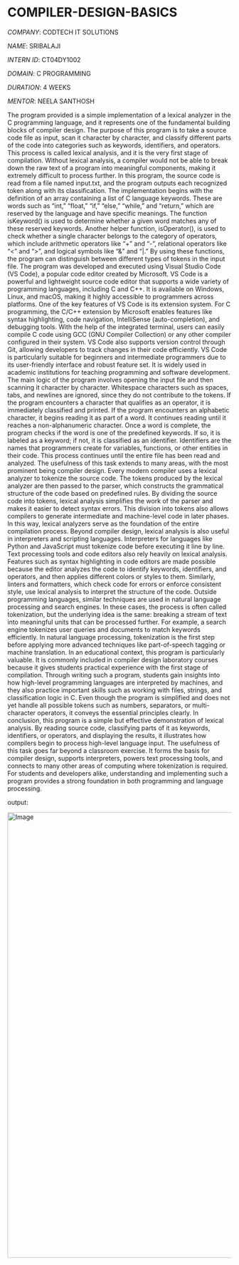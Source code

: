 # COMPILER-DESIGN-BASICS
*COMPANY*: CODTECH IT SOLUTIONS

*NAME*: SRIBALAJI

*INTERN ID*: CT04DY1002

*DOMAIN*: C PROGRAMMING

*DURATION*: 4 WEEKS

*MENTOR*: NEELA SANTHOSH

The program provided is a simple implementation of a lexical analyzer in the C programming language, and it represents one of the fundamental building blocks of compiler design. The purpose of this program is to take a source code file as input, scan it character by character, and classify different parts of the code into categories such as keywords, identifiers, and operators. This process is called lexical analysis, and it is the very first stage of compilation. Without lexical analysis, a compiler would not be able to break down the raw text of a program into meaningful components, making it extremely difficult to process further. In this program, the source code is read from a file named input.txt, and the program outputs each recognized token along with its classification.
The implementation begins with the definition of an array containing a list of C language keywords. These are words such as “int,” “float,” “if,” “else,” “while,” and “return,” which are reserved by the language and have specific meanings. The function isKeyword() is used to determine whether a given word matches any of these reserved keywords. Another helper function, isOperator(), is used to check whether a single character belongs to the category of operators, which include arithmetic operators like “+” and “-”, relational operators like “<” and “>”, and logical symbols like “&” and “|.” By using these functions, the program can distinguish between different types of tokens in the input file.
The program was developed and executed using Visual Studio Code (VS Code), a popular code editor created by Microsoft. VS Code is a powerful and lightweight source code editor that supports a wide variety of programming languages, including C and C++. It is available on Windows, Linux, and macOS, making it highly accessible to programmers across platforms. One of the key features of VS Code is its extension system. For C programming, the C/C++ extension by Microsoft enables features like syntax highlighting, code navigation, IntelliSense (auto-completion), and debugging tools. With the help of the integrated terminal, users can easily compile C code using GCC (GNU Compiler Collection) or any other compiler configured in their system. VS Code also supports version control through Git, allowing developers to track changes in their code efficiently. VS Code is particularly suitable for beginners and intermediate programmers due to its user-friendly interface and robust feature set. It is widely used in academic institutions for teaching programming and software development.
The main logic of the program involves opening the input file and then scanning it character by character. Whitespace characters such as spaces, tabs, and newlines are ignored, since they do not contribute to the tokens. If the program encounters a character that qualifies as an operator, it is immediately classified and printed. If the program encounters an alphabetic character, it begins reading it as part of a word. It continues reading until it reaches a non-alphanumeric character. Once a word is complete, the program checks if the word is one of the predefined keywords. If so, it is labeled as a keyword; if not, it is classified as an identifier. Identifiers are the names that programmers create for variables, functions, or other entities in their code. This process continues until the entire file has been read and analyzed.
The usefulness of this task extends to many areas, with the most prominent being compiler design. Every modern compiler uses a lexical analyzer to tokenize the source code. The tokens produced by the lexical analyzer are then passed to the parser, which constructs the grammatical structure of the code based on predefined rules. By dividing the source code into tokens, lexical analysis simplifies the work of the parser and makes it easier to detect syntax errors. This division into tokens also allows compilers to generate intermediate and machine-level code in later phases. In this way, lexical analyzers serve as the foundation of the entire compilation process.
Beyond compiler design, lexical analysis is also useful in interpreters and scripting languages. Interpreters for languages like Python and JavaScript must tokenize code before executing it line by line. Text processing tools and code editors also rely heavily on lexical analysis. Features such as syntax highlighting in code editors are made possible because the editor analyzes the code to identify keywords, identifiers, and operators, and then applies different colors or styles to them. Similarly, linters and formatters, which check code for errors or enforce consistent style, use lexical analysis to interpret the structure of the code.
Outside programming languages, similar techniques are used in natural language processing and search engines. In these cases, the process is often called tokenization, but the underlying idea is the same: breaking a stream of text into meaningful units that can be processed further. For example, a search engine tokenizes user queries and documents to match keywords efficiently. In natural language processing, tokenization is the first step before applying more advanced techniques like part-of-speech tagging or machine translation.
In an educational context, this program is particularly valuable. It is commonly included in compiler design laboratory courses because it gives students practical experience with the first stage of compilation. Through writing such a program, students gain insights into how high-level programming languages are interpreted by machines, and they also practice important skills such as working with files, strings, and classification logic in C. Even though the program is simplified and does not yet handle all possible tokens such as numbers, separators, or multi-character operators, it conveys the essential principles clearly.
In conclusion, this program is a simple but effective demonstration of lexical analysis. By reading source code, classifying parts of it as keywords, identifiers, or operators, and displaying the results, it illustrates how compilers begin to process high-level language input. The usefulness of this task goes far beyond a classroom exercise. It forms the basis for compiler design, supports interpreters, powers text processing tools, and connects to many other areas of computing where tokenization is required. For students and developers alike, understanding and implementing such a program provides a strong foundation in both programming and language processing.

output:

<img width="1919" height="1001" alt="Image" src="https://github.com/user-attachments/assets/d34f6c40-53aa-4d77-8088-929524461ce8" />
